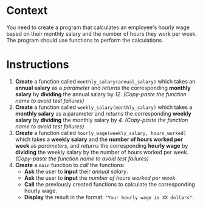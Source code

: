 # Context

You need to create a program that calculates an employee's hourly wage based on their monthly salary and the number of hours they work per week. The program should use functions to perform the calculations.

# Instructions

1. **Create** a function called `monthly_salary(annual_salary)` which takes an **annual salary** as a *parameter* and *returns* the corresponding **monthly salary** by **dividing** the annual salary by *12*. *(Copy-paste the function name to avoid test failures)*
2. **Create** a function called `weekly_salary(monthly_salary)` which takes a **monthly salary** as a parameter and *returns* the corresponding **weekly salary** by **dividing** the monthly salary by *4*. *(Copy-paste the function name to avoid test failures)*
3. **Create** a function called `hourly_wage(weekly_salary, hours_worked)` which takes a **weekly salary** and the **number of hours worked per week** as *parameters*, and *returns* the corresponding **hourly wage** by **dividing** the weekly salary by the number of hours worked per week. *(Copy-paste the function name to avoid test failures)*
4. **Create** a `main` function to *call* the functions:
   * **Ask** the user to **input** their *annual salary*.
   * **Ask** the user to **input** the *number of hours worked per week*.
   * **Call** the previously created functions to calculate the corresponding hourly wage.
   * **Display** the result in the format: `"Your hourly wage is XX dollars"`.

